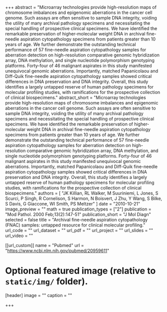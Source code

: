 +++
abstract = "Microarray technologies provide high-resolution maps of chromosome imbalances and epigenomic aberrations in the cancer cell genome. Such assays are often sensitive to sample DNA integrity, voiding the utility of many archival pathology specimens and necessitating the special handling of prospective clinical specimens. We have identified the remarkable preservation of higher-molecular weight DNA in archival fine-needle aspiration cytopathology specimens from patients greater than 10 years of age. We further demonstrate the outstanding technical performance of 57 fine-needle aspiration cytopathology samples for aberration detection on high-resolution comparative genomic hybridization array, DNA methylation, and single nucleotide polymorphism genotyping platforms. Forty-four of 46 malignant aspirates in this study manifested unequivocal genomic aberrations. Importantly, matched Papanicolaou and Diff-Quik fine-needle aspiration cytopathology samples showed critical differences in DNA preservation and DNA integrity. Overall, this study identifies a largely untapped reserve of human pathology specimens for molecular profiling studies, with ramifications for the prospective collection of clinical biospecimens."
abstract_short = "Microarray technologies provide high-resolution maps of chromosome imbalances and epigenomic aberrations in the cancer cell genome. Such assays are often sensitive to sample DNA integrity, voiding the utility of many archival pathology specimens and necessitating the special handling of prospective clinical specimens. We have identified the remarkable preservation of higher-molecular weight DNA in archival fine-needle aspiration cytopathology specimens from patients greater than 10 years of age. We further demonstrate the outstanding technical performance of 57 fine-needle aspiration cytopathology samples for aberration detection on high-resolution comparative genomic hybridization array, DNA methylation, and single nucleotide polymorphism genotyping platforms. Forty-four of 46 malignant aspirates in this study manifested unequivocal genomic aberrations. Importantly, matched Papanicolaou and Diff-Quik fine-needle aspiration cytopathology samples showed critical differences in DNA preservation and DNA integrity. Overall, this study identifies a largely untapped reserve of human pathology specimens for molecular profiling studies, with ramifications for the prospective collection of clinical biospecimens."
authors = [ "JK Killian, RL Walker, M Suuriniemi, L Jones, S Scurci, P Singh, R Cornelison, S Harmon, N Boisvert, J Zhu, Y Wang, S Bilke, S Davis, G Giaccone, WI Smith, PS Meltzer"  ] 
date = "2010-10-21"
image_preview = ""
math = true
publication_types = ["2"] 
publication = "Mod Pathol. 2000 Feb;13(2):147-51"
publication_short = "J Mol Diagn"
selected = false
title = "Archival fine-needle aspiration cytopathology (FNAC) samples: untapped resource for clinical molecular profiling."
url_code = ""
url_dataset = ""
url_pdf = ""
url_project = ""
url_slides = ""
url_video = ""

[[url_custom]]
name = "Pubmed"
url = "https://www.ncbi.nlm.nih.gov/pubmed/20959611"

# Optional featured image (relative to `static/img/` folder).
[header]
image = ""
caption = ""

+++

